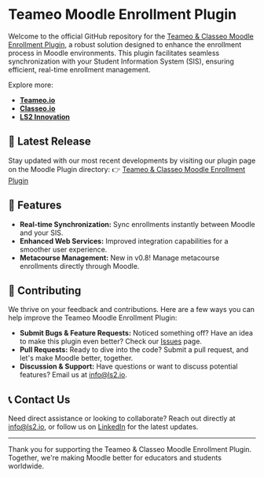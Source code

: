 # Teameo Moodle Enrollment Plugin

Welcome to the official GitHub repository for the [Teameo & Classeo Moodle Enrollment Plugin](https://moodle.org/plugins/enrol_teameo), a robust solution designed to enhance the enrollment process in Moodle environments. This plugin facilitates seamless synchronization with your Student Information System (SIS), ensuring efficient, real-time enrollment management.

Explore more: 
- **[Teameo.io](https://teameo.io)**
- **[Classeo.io](https://classeo.io)**
- **[LS2 Innovation](https://ls2.io)**

## 🚀 Latest Release

Stay updated with our most recent developments by visiting our plugin page on the Moodle Plugin directory:
👉 [Teameo & Classeo Moodle Enrollment Plugin](https://moodle.org/plugins/enrol_teameo)

## 🌟 Features

- **Real-time Synchronization:** Sync enrollments instantly between Moodle and your SIS.
- **Enhanced Web Services:** Improved integration capabilities for a smoother user experience.
- **Metacourse Management:** New in v0.8! Manage metacourse enrollments directly through Moodle.

## 🤝 Contributing

We thrive on your feedback and contributions. Here are a few ways you can help improve the Teameo Moodle Enrollment Plugin:

- **Submit Bugs & Feature Requests:** Noticed something off? Have an idea to make this plugin even better? Check our [Issues](https://github.com/LS2-CA/moodle-enrol_teameo/issues) page.
- **Pull Requests:** Ready to dive into the code? Submit a pull request, and let's make Moodle better, together.
- **Discussion & Support:** Have questions or want to discuss potential features? Email us at [info@ls2.io](mailto:info@ls2.io).

## 📞 Contact Us

Need direct assistance or looking to collaborate? Reach out directly at [info@ls2.io](mailto:info@ls2.io), or follow us on [LinkedIn](https://www.linkedin.com/company/ls2-innovation/) for the latest updates.

---

Thank you for supporting the Teameo & Classeo Moodle Enrollment Plugin. Together, we're making Moodle better for educators and students worldwide.
